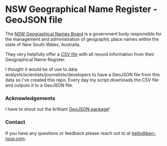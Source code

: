 # NSW Geographical Name Register - GeoJSON file

The [NSW Geographical Names Board](https://www.gnb.nsw.gov.au/) is a government body responsible for the management and administration of geographic place names within the state of New South Wales, Australia.

They very helpfully offer a [CSV file](https://proposals.gnb.nsw.gov.au/public/geonames/search) with all record information from their Geographical Name Register. 

I thought it would be of use to data analysts/scientists/journalists/developers to have a GeoJSON file from this data so I've created this repo. Every day my script downloads the CSV file and outputs it to a GeoJSON file.

### Acknowledgements

I have to shout out the brilliant [GeoJSON package](https://github.com/jazzband/geojson)!

### Contact

If you have any questions or feedback please reach out to at <hello@ben-nour.com>.
